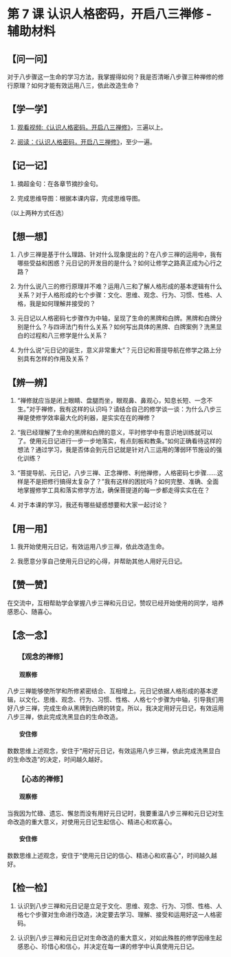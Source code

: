 # 第 7 课 认识人格密码，开启八三禅修 - 辅助材料

## 【问一问】

对于八步骤这一生命的学习方法，我掌握得如何？我是否清晰八步骤三种禅修的修行原理？如何才能有效运用八三，依此改造生命？

## 【学一学】

1. [观看视频:《认识人格密码，开启八三禅修》](https://www.youtube.com/watch?v=gd9P1webW3k)，三遍以上。

2. [阅读：《认识人格密码，开启八三禅修》](.)，至少一遍。

## 【记一记】

1. 摘超金句：在各章节摘抄金句。

2. 完成思维导图：根据本课内容，完成思维导图。

（以上两种方式任选）

## 【想一想】

1. 八步三禅是基于什么理路、针对什么现象提出的？在八步三禅的运用中，我有哪些受益和困惑？元日记的开发目的是什么？如何让修学之路真正成为心行之路？

2. 为什么说八三的修行原理并不难？运用八三和了解人格形成的基本逻辑有什么关系？对于人格形成的七个步骤：文化、思维、观念、行为、习惯、性格、人格，我是如何理解并接受的？

3. 元日记以人格密码七步骤作为中轴，呈现了生命的黑牌和白牌。黑牌和白牌分别是什么？与四谛法门有什么关系？如何写出具体的黑牌、白牌案例？洗黑显白的过程和八三修学是什么关系？

4. 为什么说“元日记的诞生，意义非常重大”？元日记和菩提导航在修学之路上分别具有怎样的作用及关系？

## 【辨一辨】

1. “禅修就应当是闭上眼睛、盘腿而坐，眼观鼻、鼻观心，知息长短、一念不生。”对于禅修，我有这样的认识吗？请结合自己的修学谈一谈：为什么八步三禅是使修学效率最大化的利器，是实实在在的禅修？

2. “我已经理解了生命的黑牌和白牌的意义，平时修学中有意识地训练就可以了。使用元日记进行一步一步地落实，有点刻板和教条。”如何正确看待这样的想法？通过学习，我是否体会到元日记就是针对八三运用的薄弱环节施设的强化训练？

3. “菩提导航、元日记，八步三禅、正念禅修、利他禅修，人格密码七步骤……这样是不是把修行搞得太复杂了？”我有这样的困扰吗？如何完整、准确、全面地掌握修学工具和落实修学方法，确保菩提道的每一步都走得实实在在？

4. 对于本课的学习，我还有哪些疑惑想要和大家一起讨论？

## 【用一用】

1. 我开始使用元日记，有效运用八步三禅，依此改造生命。

2. 我愿意分享自己使用元日记的心得，并帮助其他人用好元日记。

## 【赞一赞】

在交流中，互相帮助学会掌握八步三禅和元日记，赞叹已经开始使用的同学，培养感恩心、随喜心。

## 【念一念】

### 　　【观念的禅修】

#### 　　观察修

八步三禅能够使所学和所修紧密结合、互相增上。元日记依据人格形成的基本逻辑，以文化、思维、观念、行为、习惯、性格、人格七个步骤为中轴，引导我们用好八步三禅，完成生命从黑牌到白牌的转变。所以，我决定用好元日记，有效运用八步三禅，依此完成洗黑显白的生命改造。

#### 　　安住修

数数思维上述观念，安住于“用好元日记，有效运用八步三禅，依此完成洗黑显白的生命改造”的决定，时间越久越好。

### 　　【心态的禅修】

#### 　　观察修

当我因为忙碌、遗忘、懈怠而没有用好元日记时，我要重温八步三禅和元日记对生命改造的重大意义，对使用元日记生起信心、精进心和欢喜心。

#### 　　安住修

数数思维上述观念，安住于“使用元日记的信心、精进心和欢喜心”，时间越久越好。

## 【检一检】

1. 认识到八步三禅和元日记是立足于文化、思维、观念、行为、习惯、性格、人格七个步骤对生命进行改造，决定要去学习、理解、接受和运用好这一人格密码。

2. 认识到八步三禅和元日记对生命改造的重大意义，对如此殊胜的修学因缘生起感恩心、珍惜心和信心，并决定在每一课的修学中认真使用元日记。
